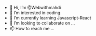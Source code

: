 - 👋 Hi, I’m @Webwithmahdi
- 👀 I’m interested in coding
- 🌱 I’m currently learning Javascript-React
- 💞️ I’m looking to collaborate on ...
- 📫 How to reach me ...

<!---
Webwithmahdi/Webwithmahdi is a ✨ special ✨ repository because its `README.md` (this file) appears on your GitHub profile.
You can click the Preview link to take a look at your changes.
--->
